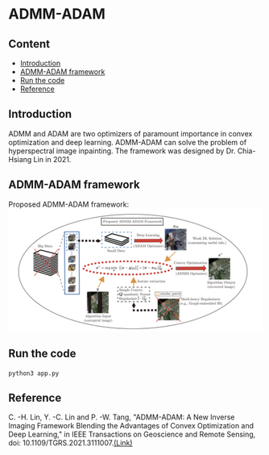 
# ADMM-ADAM
## Content
- [Introduction](#introduction)
- [ADMM-ADAM framework](#admm-adam-framework)
- [Run the code](#run-the-code)
- [Reference](#reference)
## Introduction
ADMM and ADAM are two optimizers of paramount importance in convex optimization and deep learning. ADMM-ADAM can solve the problem of hyperspectral image inpainting. The framework was designed by Dr. Chia-Hsiang Lin in 2021.

## ADMM-ADAM framework
Proposed ADMM-ADAM framework:
![](static/framework.png)

## Run the code
```shell
python3 app.py
```

## Reference
C. -H. Lin, Y. -C. Lin and P. -W. Tang, "ADMM-ADAM: A New Inverse Imaging Framework Blending the Advantages of Convex Optimization and Deep Learning," in IEEE Transactions on Geoscience and Remote Sensing, doi: 10.1109/TGRS.2021.3111007.[(Link)](https://ieeexplore.ieee.org/document/9546991)

